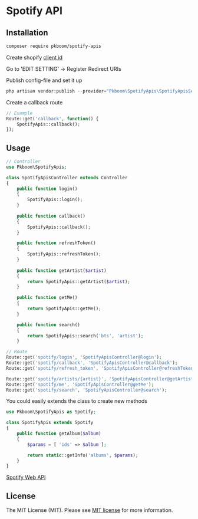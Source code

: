 # Spotify API

## Installation
```bash
composer require pkboom/spotify-apis
```

Create shopify [client id](https://developer.spotify.com/dashboard/)

Go to 'EDIT SETTING' -> Register Redirect URIs

Publish config-file and set it up
``` php
php artisan vendor:publish --provider="Pkboom\SpotifyApis\SpotifyApisServiceProvider"
```
Create a callback route
```php
// Example
Route::get('callback', function() {
    SpotifyApis::callback();
});
```

## Usage
```php
// Controller
use Pkboom\SpotifyApis;

class SpotifyApisController extends Controller
{
    public function login()
    {
        SpotifyApis::login();
    }
    
    public function callback()
    {
        SpotifyApis::callback();
    }

    public function refreshToken()
    {
        SpotifyApis::refreshToken();
    }
    
    public function getArtist($artist)
    {
        return SpotifyApis::getArtist($artist);
    }

    public function getMe()
    {
        return SpotifyApis::getMe();
    }

    public function search()
    {
        return SpotifyApis::search('bts', 'artist');
    }

// Route
Route::get('spotify/login', 'SpotifyApisController@login');
Route::get('spotify/callback', 'SpotifyApisController@callback');
Route::get('spotify/refresh_token', 'SpotifyApisController@refreshToken');

Route::get('spotify/artists/{artist}', 'SpotifyApisController@getArtist');
Route::get('spotify/me', 'SpotifyApisController@getMe');
Route::get('spotify/search', 'SpotifyApisController@search');
```

You could easily extends the class to create new methods
```php
use Pkboom\SpotifyApis as Spotify;

class SpotifyApis extends Spotify
{
    public function getAlbum($album)
    {
        $params = [ 'ids' => $album ];

        return static::getInfo('albums', $params);
    }
}
```

[Spotify Web API](https://developer.spotify.com/documentation/web-api/)
## License

The MIT License (MIT). Please see [MIT license](http://opensource.org/licenses/MIT) for more information.